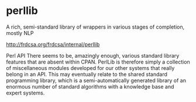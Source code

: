 # perllib
A rich, semi-standard library of wrappers in various stages of completion, mostly NLP

http://frdcsa.org/frdcsa/internal/perllib

<system>
  <title>PerlLib</title>
  <short-description>
    Perl API
  </short-description>
  <medium-description>
    There  seems to  be,  amazingly enough,  various standard  library
    features that are absent within CPAN.  PerlLib is therefore simply
    a  collection of  miscellaneous  modules developed  for our  other
    systems that really belong in  an API.  This may eventually relate
    to   the  shared   standard  programming   library,  which   is  a
    semi-automatically  generated  library of  an  enormous number  of
    standard algorithms with a knowledge base and expert systems.
  </medium-description>
  <long-description>
  </long-description>
  <links>
    <link></link>
  </links>
</system>
